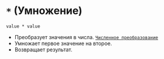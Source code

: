 # `*` (Умножение)

`value * value`

- Преобразует значения в числа. [`Численное преобразование`](<../Теория Общее/Преобразование (численное).md>)
- Умножает первое значение на второе.
- Возвращает результат.
